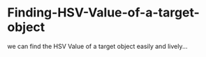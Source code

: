 # Finding-HSV-Value-of-a-target-object
we can find the HSV Value of a target object easily and lively...
